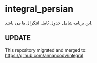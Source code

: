 # integral_persian
این برنامه شامل جدول کامل انتگرال ها می باشد.

## UPDATE
This repository migrated and merged to:
https://github.com/armancodv/integral

